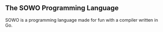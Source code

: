 ## The SOWO Programming Language

SOWO is a programming language made for fun with a compiler written in Go.
